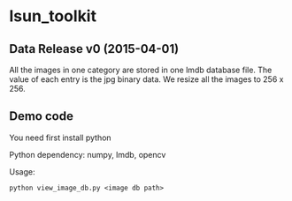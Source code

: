 # lsun_toolkit

## Data Release v0 (2015-04-01)

All the images in one category are stored in one lmdb database file. The value
 of each entry is the jpg binary data. We resize all the images to 256 x 256.

## Demo code

You need first install python

Python dependency: numpy, lmdb, opencv

Usage:

<pre><code>python view_image_db.py &lt;image db path&gt; </code></pre>
